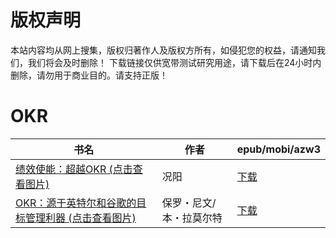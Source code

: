 # 版权声明

本站内容均从网上搜集，版权归著作人及版权方所有，如侵犯您的权益，请通知我们，我们将会及时删除！ 下载链接仅供宽带测试研究用途，请下载后在24小时内删除，请勿用于商业目的。请支持正版！

# OKR

| 书名 | 作者 | epub/mobi/azw3 |
| --- | --- | --- |
| [绩效使能：超越OKR (点击查看图片)](https://www.dushupai.com/attachment/2024/06/06/af2720c2fd46905b.jpg) | 况阳 | [下载](https://url89.ctfile.com/f/31084289-1357031344-240881?p=8866) |
| [OKR：源于英特尔和谷歌的目标管理利器 (点击查看图片)](https://www.dushupai.com/attachment/2024/06/03/57d06925908626e4.jpg) | 保罗・尼文/本・拉莫尔特 | [下载](https://url89.ctfile.com/f/31084289-1357016284-d23741?p=8866) |
